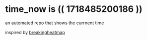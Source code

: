 # time_now is (( 1718485200186 ))

an automated repo that shows the currnent time

inspired by [breakingheatmap](https://github.com/breakingheatmap/breakingheatmap)